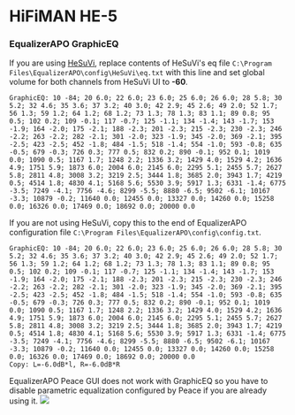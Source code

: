 # HiFiMAN HE-5
### EqualizerAPO GraphicEQ
If you are using [HeSuVi](https://sourceforge.net/projects/hesuvi/), replace contents of HeSuVi's eq file `C:\Program Files\EqualizerAPO\config\HeSuVi\eq.txt` with this line and set global volume for both channels from HeSuVi UI to **-60**.
```
GraphicEQ: 10 -84; 20 6.0; 22 6.0; 23 6.0; 25 6.0; 26 6.0; 28 5.8; 30 5.2; 32 4.6; 35 3.6; 37 3.2; 40 3.0; 42 2.9; 45 2.6; 49 2.0; 52 1.7; 56 1.3; 59 1.2; 64 1.2; 68 1.2; 73 1.3; 78 1.3; 83 1.1; 89 0.8; 95 0.5; 102 0.2; 109 -0.1; 117 -0.7; 125 -1.1; 134 -1.4; 143 -1.7; 153 -1.9; 164 -2.0; 175 -2.1; 188 -2.3; 201 -2.3; 215 -2.3; 230 -2.3; 246 -2.2; 263 -2.2; 282 -2.1; 301 -2.0; 323 -1.9; 345 -2.0; 369 -2.1; 395 -2.5; 423 -2.5; 452 -1.8; 484 -1.5; 518 -1.4; 554 -1.0; 593 -0.8; 635 -0.5; 679 -0.3; 726 0.3; 777 0.5; 832 0.2; 890 -0.1; 952 0.1; 1019 0.0; 1090 0.5; 1167 1.7; 1248 2.2; 1336 3.2; 1429 4.0; 1529 4.2; 1636 4.9; 1751 5.9; 1873 6.0; 2004 6.0; 2145 6.0; 2295 5.1; 2455 5.7; 2627 5.8; 2811 4.8; 3008 3.2; 3219 2.5; 3444 1.8; 3685 2.0; 3943 1.7; 4219 0.5; 4514 1.8; 4830 4.1; 5168 5.6; 5530 3.9; 5917 1.3; 6331 -1.4; 6775 -3.5; 7249 -4.1; 7756 -4.6; 8299 -5.5; 8880 -6.5; 9502 -6.1; 10167 -3.3; 10879 -0.2; 11640 0.0; 12455 0.0; 13327 0.0; 14260 0.0; 15258 0.0; 16326 0.0; 17469 0.0; 18692 0.0; 20000 0.0
```
If you are not using HeSuVi, copy this to the end of EqualizerAPO configuration file `C:\Program Files\EqualizerAPO\config\config.txt`.
```
GraphicEQ: 10 -84; 20 6.0; 22 6.0; 23 6.0; 25 6.0; 26 6.0; 28 5.8; 30 5.2; 32 4.6; 35 3.6; 37 3.2; 40 3.0; 42 2.9; 45 2.6; 49 2.0; 52 1.7; 56 1.3; 59 1.2; 64 1.2; 68 1.2; 73 1.3; 78 1.3; 83 1.1; 89 0.8; 95 0.5; 102 0.2; 109 -0.1; 117 -0.7; 125 -1.1; 134 -1.4; 143 -1.7; 153 -1.9; 164 -2.0; 175 -2.1; 188 -2.3; 201 -2.3; 215 -2.3; 230 -2.3; 246 -2.2; 263 -2.2; 282 -2.1; 301 -2.0; 323 -1.9; 345 -2.0; 369 -2.1; 395 -2.5; 423 -2.5; 452 -1.8; 484 -1.5; 518 -1.4; 554 -1.0; 593 -0.8; 635 -0.5; 679 -0.3; 726 0.3; 777 0.5; 832 0.2; 890 -0.1; 952 0.1; 1019 0.0; 1090 0.5; 1167 1.7; 1248 2.2; 1336 3.2; 1429 4.0; 1529 4.2; 1636 4.9; 1751 5.9; 1873 6.0; 2004 6.0; 2145 6.0; 2295 5.1; 2455 5.7; 2627 5.8; 2811 4.8; 3008 3.2; 3219 2.5; 3444 1.8; 3685 2.0; 3943 1.7; 4219 0.5; 4514 1.8; 4830 4.1; 5168 5.6; 5530 3.9; 5917 1.3; 6331 -1.4; 6775 -3.5; 7249 -4.1; 7756 -4.6; 8299 -5.5; 8880 -6.5; 9502 -6.1; 10167 -3.3; 10879 -0.2; 11640 0.0; 12455 0.0; 13327 0.0; 14260 0.0; 15258 0.0; 16326 0.0; 17469 0.0; 18692 0.0; 20000 0.0
Copy: L=-6.0dB*l, R=-6.0dB*R
```
EqualizerAPO Peace GUI does not work with GraphicEQ so you have to disable parametric equalization configured by Peace if you are already using it.
![](https://raw.githubusercontent.com/jaakkopasanen/AutoEq/master/results/Headphone.com/headphoncecom/onear/HiFiMAN%20HE-5/HiFiMAN%20HE-5.png)
